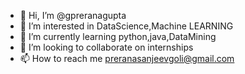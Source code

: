 - 👋 Hi, I’m @gpreranagupta
- 👀 I’m interested in DataScience,Machine LEARNING
- 🌱 I’m currently learning python,java,DataMining
- 💞️ I’m looking to collaborate on internships
- 📫 How to reach me preranasanjeevgoli@gmail.com

<!---
gpreranagupta/gpreranagupta is a ✨ special ✨ repository because its `README.md` (this file) appears on your GitHub profile.
You can click the Preview link to take a look at your changes.
--->
